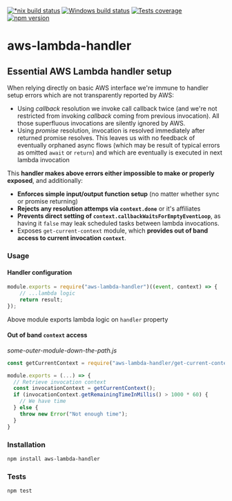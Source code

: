 [![*nix build status][nix-build-image]][nix-build-url]
[![Windows build status][win-build-image]][win-build-url]
[![Tests coverage][cov-image]][cov-url]
[![npm version][npm-image]][npm-url]

# aws-lambda-handler

## Essential AWS Lambda handler setup

When relying directly on basic AWS interface we're immune to handler setup errors which are not transparently reported by AWS:

-   Using _callback_ resolution we invoke call callback twice (and we're not restricted from invoking _callback_ coming from previous invocation). All those superfluous invocations are silently ignored by AWS.
-   Using _promise_ resolution, invocation is resolved immediately after returned promise resolves. This leaves us with no feedback of eventually orphaned async flows (which may be result of typical errors as omitted `await` or `return`) and which are eventually is executed in next lambda invocation

This **handler makes above errors either impossible to make or properly exposed**, and additionally:

-   **Enforces simple input/output function setup** (no matter whether sync or promise returning)
-   **Rejects any resolution attemps via `context.done`** or it's affiliates
-   **Prevents direct setting of `context.callbackWaitsForEmptyEventLoop`**, as having it `false` may leak scheduled tasks between lambda invocations.
-   Exposes `get-current-context` module, which **provides out of band access to current invocation `context`**.

### Usage

#### Handler configuration

```javascript
module.exports = require("aws-lambda-handler")((event, context) => {
    // ...lambda logic
    return result;
});
```

Above module exports lambda logic on `handler` property

#### Out of band `context` access

_some-outer-module-down-the-path.js_

```javascript
const getCurrentContext = require("aws-lambda-handler/get-current-context");

module.exports = (...) => {
  // Retrieve invocation context
  const invocationContext = getCurrentContext();
  if (invocationContext.getRemainingTimeInMillis() > 1000 * 60) {
    // We have time
  } else {
    throw new Error("Not enough time");
  }
}
```

### Installation

```bash
npm install aws-lambda-handler
```

### Tests

```bash
npm test
```

[nix-build-image]: https://semaphoreci.com/api/v1/medikoo-org/aws-lambda-handler/branches/master/shields_badge.svg
[nix-build-url]: https://semaphoreci.com/medikoo-org/aws-lambda-handler
[win-build-image]: https://ci.appveyor.com/api/projects/status/pf6tqdw7peshona2?svg=true
[win-build-url]: https://ci.appveyor.com/api/project/medikoo/aws-lambda-handler
[cov-image]: https://img.shields.io/codecov/c/github/medikoo/aws-lambda-handler.svg
[cov-url]: https://codecov.io/gh/medikoo/aws-lambda-handler
[transpilation-image]: https://img.shields.io/badge/transpilation-free-brightgreen.svg
[npm-image]: https://img.shields.io/npm/v/aws-lambda-handler.svg
[npm-url]: https://www.npmjs.com/package/aws-lambda-handler
